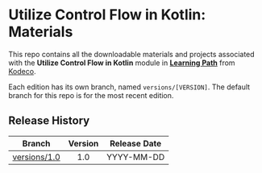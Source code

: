 # Utilize Control Flow in Kotlin: Materials



This repo contains all the downloadable materials and projects associated with the **Utilize Control Flow in Kotlin** module in **[Learning Path](https://www.kodeco.com/library)** from [Kodeco](https://www.kodeco.com).

Each edition has its own branch, named `versions/[VERSION]`. The default branch for this repo is for the most recent edition.

## Release History

| Branch                                                                                  | Version | Release Date |
| --------------------------------------------------------------------------------------- |:-------:|:------------:|
| [versions/1.0](https://github.com/kodecocodes/m3-kcf-materials/tree/versions/1.0) | 1.0     | YYYY-MM-DD   |
